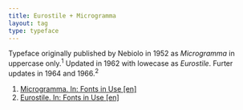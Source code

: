 ```yaml
---
title: Eurostile + Microgramma
layout: tag
type: typeface
---
```

Typeface originally published by Nebiolo in 1952 as <em>Microgramma</em> in uppercase only.<sup>1</sup> Updated in 1962 with lowecase as <em>Eurostile</em>. Furter updates in 1964 and 1966.<sup>2</sup>

<ol class="footnotes">
<li><a class="fn-link" href="https://fontsinuse.com/typefaces/1847/microgramma">Microgramma. In: Fonts in Use [en]</a></li>
<li><a class="fn-link" href="https://fontsinuse.com/typefaces/3424/eurostile">Eurostile. In: Fonts in Use [en]</a></li>
</ol>
